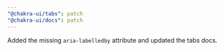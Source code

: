 ```yaml
---
"@chakra-ui/tabs": patch
"@chakra-ui/docs": patch
---
```


Added the missing `aria-labelledby` attribute and updated the tabs docs.
